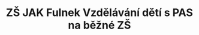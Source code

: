 ---
id: 1c077c3f-6655-4221-9da2-cb1da31a6697
title: "ZŠ JAK Fulnek Vzdělávání dětí s PAS na běžné ZŠ"
price: 40000
year: 2013
description: "Projekt podpoří vytvoření výukového prostředí pro děti se speciálními potřebami (jako jsou například poruchy autistického spektra), které jsou schopny vzdělávat se s dětmi „zdravými“, potřebují pro to však jen trochu přizpůsobené podmínky. Díky realizaci tohoto projektu tak snad nebudou muset takto znevýhodněné děti z celého regionu do budoucna docházet do speciálních škol, ale budou se moci na ZŠ JAK ve Fulneku začlenit mezi ostatní, kteří je mohou motivovat a táhnout k lepším výkonům."
kouskovani: false
locationName: undefined
position:
  lng: 17.90196263255
  lat: 49.7151702752424
---